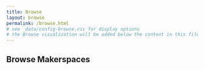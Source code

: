 ```yaml
---
title: Browse
layout: browse
permalink: /browse.html
# see _data/config-browse.csv for display options
# the Browse visualization will be added below the content in this file
---
```


## Browse Makerspaces
